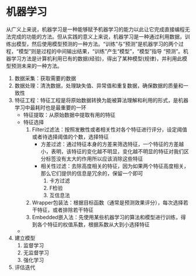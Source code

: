 # 机器学习

​	从广义上来说，机器学习是一种能够赋予机器学习的能力以此让它完成直接编程无法完成的功能的方法。但从实践的意义上来说，机器学习是一种通过利用数据，训练出模型，然后使用模型预测的一种方法。
​	“训练”与“预测”是机器学习的两个过程，“模型”则是过程的中间输出结果，“训练”产生“模型”，“模型”指导 “预测”。机器学习方法是计算机利用已有的数据(经验)，得出了某种模型(规律)，并利用此模型预测未来的一种方法。

1. 数据采集：获取需要的数据
2. 数据处理：清洗数据，处理缺失值、异常值和重复数据，确保数据的质量和一致性
3. 特征工程：特征工程是将原始数据转换为能被算法理解和利用的形式，是机器学习中最耗时也是最重要的一环
   - 特征提取：从原始数据中提取有用的特征
   - 特征选择
     1. Filter过滤法：按照发散性或者相关性对各个特征进行评分，设定阈值或者待选择阈值的个数，选择特征
        - 方差过滤：通过特征本身的方差来筛选特征，一个特征的方差越小，表明，该特征的变化越不明显，变化越不明显的特征对我们区分标签没有太大的作用所以应该消除这些特征
        - 相关性过滤：去除高度相关的特征，因为如果两个特征高度相关，那么它们提供的信息是冗余的，保留一个即可
          1. 卡方过滤
          2. F检验
          3. 互信息法
     2. Wrapper包装法：根据目标函数（通常是预测效果评分），每次选择若干特征，或者排除若干特征
     3. Embedded嵌入法：先使用某些机器学习的算法和模型进行训练，得到各个特征的权值系数，根据系数从大到小选择特征
   - 
4. 建立模型
   1. 监督学习
   2. 无监督学习
   3. 强化学习
5. 评估迭代

